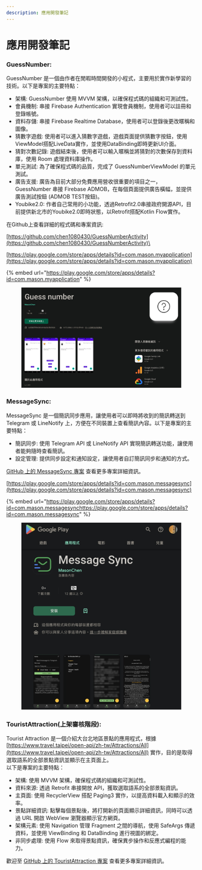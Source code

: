 ```yaml
---
description: 應用開發筆記
---
```


# 應用開發筆記

### GuessNumber:

GuessNumber 是一個由作者在閒暇時間開發的小程式，主要用於實作新學習的技術。以下是專案的主要特點：

* 架構: GuessNumber 使用 MVVM 架構，以確保程式碼的組織和可測試性。
* 會員機制: 串接 Firebase Authentication 實現會員機制，使用者可以註冊和登錄帳號。
* 資料存儲: 串接 Firebase Realtime Database，使用者可以登錄後更改暱稱和圖像。
* 猜數字遊戲: 使用者可以進入猜數字遊戲，遊戲頁面提供猜數字按鈕，使用ViewModel搭配LiveData實作，並使用DataBinding即時更新UI介面。
* 猜對次數記錄: 遊戲結束後，使用者可以輸入暱稱並將猜對的次數保存到資料庫，使用 Room 處理資料庫操作。
* 單元測試: 為了確保程式碼的品質，完成了 GuessNumberViewModel 的單元測試。
* 廣告支援: 廣告為目前大部分免費應用營收很重要的項目之一，GuessNumber 串接 Firebase ADMOB，在每個頁面提供廣告橫幅，並提供廣告測試按鈕 (ADMOB TEST按鈕)。
* Youbike2.0: 作者自己常用的小功能，透過Retrofit2.0串接政府開源API，目前提供新北市的Youbike2.0即時狀態，以Retrofit搭配Kotlin Flow實作。

在Github上查看詳細的程式碼和專案資訊:

[https://github.com/chen1080430/GuessNumberActivity](https://github.com/chen1080430/GuessNumberActivity)\


[https://play.google.com/store/apps/details?id=com.mason.myapplication](https://play.google.com/store/apps/details?id=com.mason.myapplication)

{% embed url="https://play.google.com/store/apps/details?id=com.mason.myapplication" %}

<figure><img src=".gitbook/assets/image.png" alt=""><figcaption></figcaption></figure>



### MessageSync:

MessageSync 是一個簡訊同步應用，讓使用者可以即時將收到的簡訊轉送到 Telegram 或 LineNotify 上，方便在不同裝置上查看簡訊內容。以下是專案的主要特點：

* 簡訊同步: 使用 Telegram API 或 LineNotify API 實現簡訊轉送功能，讓使用者能夠隨時查看簡訊。
* 設定管理: 提供同步設定和通知設定，讓使用者自訂簡訊同步和通知的方式。

&#x20;[GitHub 上的 MessageSync 專案](https://github.com/chen1080430/MessageSync) 查看更多專案詳細資訊。

[https://play.google.com/store/apps/details?id=com.mason.messagesync](https://play.google.com/store/apps/details?id=com.mason.messagesync)

{% embed url="https://play.google.com/store/apps/details?id=com.mason.messagesynchttps://play.google.com/store/apps/details?id=com.mason.messagesync" %}

<figure><img src=".gitbook/assets/CleanShot 2023-06-02 at 18.17.10 2@2x.jpg" alt=""><figcaption></figcaption></figure>

###

### TouristAttraction(上架審核階段):

Tourist Attraction 是一個介紹大台北地區景點的應用程式，根據 [https://www.travel.taipei/open-api/zh-tw/Attractions/All](https://www.travel.taipei/open-api/zh-tw/Attractions/All) 實作，目的是取得選取語系的全部景點資訊並顯示在主頁面上。\
以下是專案的主要特點：

* 架構: 使用 MVVM 架構，確保程式碼的組織和可測試性。
* 資料來源: 透過 Retrofit 串接開放 API，獲取選取語系的全部景點資訊。
* 主頁面: 使用 RecyclerView 搭配 Paging3 實作，以提高資料載入和顯示的效率。
* 景點詳細資訊: 點擊每個景點後，將打開新的頁面顯示詳細資訊，同時可以透過 URL 開啟 WebView 瀏覽器顯示官方網頁。
* 架構元素: 使用 Navigation 管理 Fragment 之間的導航，使用 SafeArgs 傳遞資料，並使用 ViewBinding 和 DataBinding 進行視圖的綁定。
* 非同步處理: 使用 Flow 來取得景點資訊，確保異步操作和反應式編程的能力。

歡迎至 [GitHub 上的 TouristAttraction 專案](https://github.com/chen1080430/TouristAttraction) 查看更多專案詳細資訊。
